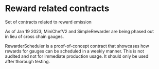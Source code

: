 # Reward related contracts

Set of contracts related to reward emission

As of Jan 19 2023, MiniChefV2 and SimpleRewarder are being phased out in lieu of cross chain gauges.

RewarderScheduler is a proof-of-concept contract that showcases how rewards for gauges can be scheduled in a weekly manner. This is not audited and not for immediate production usage. It should only be used after thorough testing.